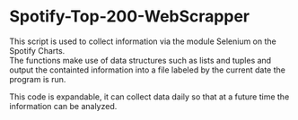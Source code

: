 # Spotify-Top-200-WebScrapper

This script is used to collect information via the module Selenium on the Spotify Charts.  
The functions make use of data structures such as lists and tuples and output the containted information 
into a file labeled by the current date the program is run.

This code is expandable, it can collect data daily so that at a future time the information can be analyzed.
